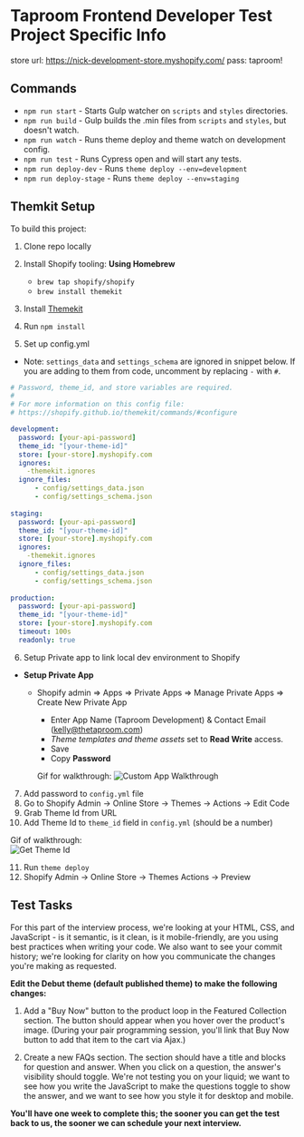 # Taproom Frontend Developer Test Project Specific Info 

store url: https://nick-development-store.myshopify.com/
pass: taproom!


## Commands

* `npm run start`        - Starts Gulp watcher on `scripts` and `styles` directories.
* `npm run build`        - Gulp builds the .min files from `scripts` and `styles`, but doesn't watch.
* `npm run watch`        - Runs theme deploy and theme watch on development config.
* `npm run test`         - Runs Cypress open and will start any tests.
* `npm run deploy-dev`   - Runs `theme deploy --env=development`
* `npm run deploy-stage` - Runs `theme deploy --env=staging`

## Themkit Setup

To build this project:

1. Clone repo locally

2. Install Shopify tooling:
   **Using Homebrew**

   - `brew tap shopify/shopify`
   - `brew install themekit`

3. Install [Themekit](https://shopify.github.io/themekit/)

4. Run `npm install`

5. Set up config.yml
  - Note: `settings_data` and `settings_schema` are ignored in snippet below. If you
    are adding to them from code, uncomment by replacing `-` with `#`.

``` yaml
# Password, theme_id, and store variables are required.
#
# For more information on this config file:
# https://shopify.github.io/themekit/commands/#configure

development:
  password: [your-api-password]
  theme_id: "[your-theme-id]"
  store: [your-store].myshopify.com
  ignores:
    -themekit.ignores
  ignore_files:
      - config/settings_data.json
      - config/settings_schema.json  
  
staging: 
  password: [your-api-password]
  theme_id: "[your-theme-id]"
  store: [your-store].myshopify.com
  ignores:
    -themekit.ignores
  ignore_files:
      - config/settings_data.json
      - config/settings_schema.json  
  
production: 
  password: [your-api-password]
  theme_id: "[your-theme-id]"
  store: [your-store].myshopify.com
  timeout: 100s
  readonly: true
```

6. Setup Private app to link local dev environment to Shopify  

- **Setup Private App**
  - Shopify admin => Apps => Private Apps => Manage Private Apps => Create New
    Private App
    - Enter App Name (Taproom Development) & Contact Email (kelly@thetaproom.com)
    - _Theme templates and theme assets_ set to **Read Write** access.
    - Save
    - Copy **Password**

    Gif for walkthrough:
    ![Custom App Walkthrough](../setup-docs/shopify-local-theme-development-generate-api.gif)

7. Add password to `config.yml` file
8. Go to Shopify Admin -> Online Store -> Themes -> Actions -> Edit Code
9. Grab Theme Id from URL
10. Add Theme Id to `theme_id` field in `config.yml` (should be a number)

  Gif of walkthrough:  
  ![Get Theme Id](../setup-docs/shopify-local-theme-development-get-theme-id.gif)

11. Run `theme deploy`
12. Shopify Admin -> Online Store -> Themes Actions -> Preview

## Test Tasks
  For this part of the interview process, we're looking at your HTML, CSS, and
  JavaScript - is it semantic, is it clean, is it mobile-friendly, are you
  using best practices when writing your code. We also want to see your commit
  history; we're looking for clarity on how you communicate the changes you're
  making as requested.

**Edit the Debut theme (default published theme) to make the following changes:**

1. Add a "Buy Now" button to the product loop in the Featured Collection
   section. 
  The button should appear when you hover over the product's image. (During your pair programming session, you'll link that Buy Now button to add that item to the cart via Ajax.)

2. Create a new FAQs section. 
   The section should have a title and blocks for question and answer. When you
   click on a question, the answer's visibility should toggle. We're not testing
   you on your liquid; we want to see how you write the JavaScript to make the
   questions toggle to show the answer, and we want to see how you style it for
   desktop and mobile. 

**You'll have one week to complete this; the sooner you can get the test back to us, the sooner we can schedule your next interview.**